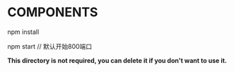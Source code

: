 # COMPONENTS

npm install

npm start //  默认开始800端口

**This directory is not required, you can delete it if you don't want to use it.**
